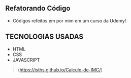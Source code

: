 ## Refatorando Código

- Códigos refeitos em por mim em um curso da Udemy!

## TECNOLOGIAS USADAS

- HTML
- CSS
- JAVASCRIPT 

>(https://isths.github.io/Calculo-de-IMC/)




